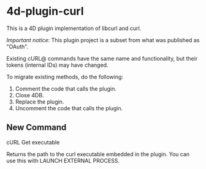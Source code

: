 # 4d-plugin-curl
This is a 4D plugin implementation of libcurl and curl.

*Important notice*: This plugin project is a subset from what was published as "OAuth".

Existing cURL@ commands have the same name and functionality, but their tokens (internal IDs) may have changed.

To migrate existing methods, do the following:

1. Comment the code that calls the plugin.
2. Close 4DB.
3. Replace the plugin.
4. Uncomment the code that calls the plugin.
 
New Command
---
cURL Get executable

Returns the path to the curl executable embedded in the plugin. You can use this with LAUNCH EXTERNAL PROCESS.
